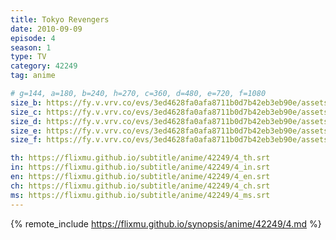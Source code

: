 ```yaml
---
title: Tokyo Revengers
date: 2010-09-09
episode: 4
season: 1
type: TV
category: 42249
tag: anime

# g=144, a=180, b=240, h=270, c=360, d=480, e=720, f=1080
size_b: https://fy.v.vrv.co/evs/3ed4628fa0afa8711b0d7b42eb3eb90e/assets/5871421be414fca5f7ca9d277fd570ad_4037066.mp4
size_c: https://fy.v.vrv.co/evs/3ed4628fa0afa8711b0d7b42eb3eb90e/assets/5871421be414fca5f7ca9d277fd570ad_4037065.mp4
size_d: https://fy.v.vrv.co/evs/3ed4628fa0afa8711b0d7b42eb3eb90e/assets/5871421be414fca5f7ca9d277fd570ad_4037067.mp4
size_e: https://fy.v.vrv.co/evs/3ed4628fa0afa8711b0d7b42eb3eb90e/assets/5871421be414fca5f7ca9d277fd570ad_4037068.mp4
size_f: https://fy.v.vrv.co/evs/3ed4628fa0afa8711b0d7b42eb3eb90e/assets/5871421be414fca5f7ca9d277fd570ad_4037069.mp4

th: https://flixmu.github.io/subtitle/anime/42249/4_th.srt
in: https://flixmu.github.io/subtitle/anime/42249/4_in.srt
en: https://flixmu.github.io/subtitle/anime/42249/4_en.srt
ch: https://flixmu.github.io/subtitle/anime/42249/4_ch.srt
ms: https://flixmu.github.io/subtitle/anime/42249/4_ms.srt
---
```

{% remote_include https://flixmu.github.io/synopsis/anime/42249/4.md %}
